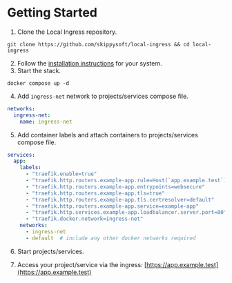 # Getting Started

1. Clone the Local Ingress repository.

```console
git clone https://github.com/skippysoft/local-ingress && cd local-ingress
```

2. Follow the [installation instructions](./install.md) for your system.
3. Start the stack.
   
```console
docker compose up -d
```

4. Add `ingress-net` network to projects/services compose file.
   
```yaml
networks:
  ingress-net:
    name: ingress-net
```

5. Add container labels and attach containers to projects/services compose file.

```yaml
services:
  app:
    labels:
      - "traefik.enable=true"
      - "traefik.http.routers.example-app.rule=Host(`app.example.test`)"
      - "traefik.http.routers.example-app.entrypoints=websecure"
      - "traefik.http.routers.example-app.tls=true"
      - "traefik.http.routers.example-app.tls.certresolver=default"
      - "traefik.http.routers.example-app.service=example-app"
      - "traefik.http.services.example-app.loadbalancer.server.port=80"
      - "traefik.docker.network=ingress-net"
    networks:
      - ingress-net
      - default  # include any other docker networks required
```

6. Start projects/services.

7. Access your project/service via the ingress: [https://app.example.test](https://app.example.test)
